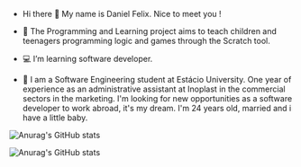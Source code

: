 - Hi there 🖖 My name is Daniel Felix. Nice to meet you !

- 💼 The Programming and Learning project aims to teach children and teenagers programming logic and games through the Scratch tool.
- 💻 I’m learning software developer.
- 💬 I am a Software Engineering student at Estácio University.
      One year of experience as an administrative assistant at Inoplast in the commercial sectors in the marketing.
      I'm looking for new opportunities as a software developer to work abroad, it's my dream.
      I'm 24 years old, married and i have a little baby.

![Anurag's GitHub stats](https://github-readme-stats.vercel.app/api?username=devDanielFelix&show_icons=true)

![Anurag's GitHub stats](https://github-readme-stats.vercel.app/api?username=devDanielFelix&show_icons=true&theme=dracula)



